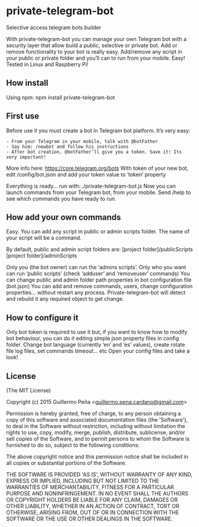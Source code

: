 
# private-telegram-bot

  Selective access telegram bots builder

  With private-telegram-bot you can manage your own Telegram bot with a security layer that allow build a public, selective or private bot.
Add or remove functionality to your bot is really easy. Add/remove any script in your public or private folder and you’ll can to run from your mobile. Easy!
Tested in Linux and Raspberry Pi!

## How install

Using npm: npm install private-telegram-bot

## First use

Before use it you must create a bot in Telegram bot platform. It’s very easy:

	- From your Telegram in your mobile, talk with @botFather
	- Say him: /newbot and follow his instructions
	- After bot creation, @botFather’ll give you a token. Save it! Its very important!

More info here: https://core.telegram.org/bots
With token of your new bot, edit /config/bot.json and add your token value to ‘token’ property

Everything is ready… run with: ./private-telegram-bot.js
Now you can launch commands from your Telegram bot, from your mobile. Send /help to see which commands you have ready to run.

## How add your own commands

Easy. You can add any script in public or admin scripts folder. The name of your script will be a command.

By default, public and admin script folders are:
	[project folder]/publicScripts
  [project folder]/adminScripts

Only you (the bot owner) can run the ‘admins scripts’. Only who you want can run ‘public scripts’ (check ‘adduser’ and ‘removeuser’ commands)
You can change public and admin folder path properties in bot configuration file (bot.json)
You can add and remove commands, users, change configuration properties… without restart any process. Private-telegram-bot will detect and rebuild it any required object to get change.

## How to configure it

Only bot token is required to use it but, if you want to know how to modify bot behaviour, you can do it editing simple json property files in config folder.
Change bot language (currently ‘en’ and ‘es’ values), create rotate file log files, set commands timeout… etc Open your config files and take a look!


## License

(The MIT License)

Copyright (c) 2015 Guillermo Peña &lt;guillermo.pena.cardano@gmail.com&gt;

Permission is hereby granted, free of charge, to any person obtaining
a copy of this software and associated documentation files (the
'Software'), to deal in the Software without restriction, including
without limitation the rights to use, copy, modify, merge, publish,
distribute, sublicense, and/or sell copies of the Software, and to
permit persons to whom the Software is furnished to do so, subject to
the following conditions:

The above copyright notice and this permission notice shall be
included in all copies or substantial portions of the Software.

THE SOFTWARE IS PROVIDED 'AS IS', WITHOUT WARRANTY OF ANY KIND,
EXPRESS OR IMPLIED, INCLUDING BUT NOT LIMITED TO THE WARRANTIES OF
MERCHANTABILITY, FITNESS FOR A PARTICULAR PURPOSE AND NONINFRINGEMENT.
IN NO EVENT SHALL THE AUTHORS OR COPYRIGHT HOLDERS BE LIABLE FOR ANY
CLAIM, DAMAGES OR OTHER LIABILITY, WHETHER IN AN ACTION OF CONTRACT,
TORT OR OTHERWISE, ARISING FROM, OUT OF OR IN CONNECTION WITH THE
SOFTWARE OR THE USE OR OTHER DEALINGS IN THE SOFTWARE.
